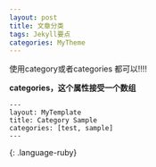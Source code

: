 ```yaml
---
layout: post
title: 文章分类
tags: Jekyll要点
categories: MyTheme
---
```



使用category或者categories 都可以!!!!  


**categories，这个属性接受一个数组**


~~~
---
layout: MyTemplate
title: Category Sample
categories: [test, sample]
---
~~~
{: .language-ruby}